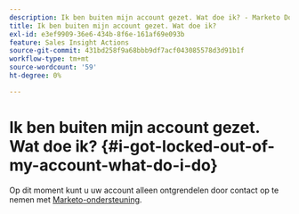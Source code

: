 ```yaml
---
description: Ik ben buiten mijn account gezet. Wat doe ik? - Marketo Docs - Productdocumentatie
title: Ik ben buiten mijn account gezet. Wat doe ik?
exl-id: e3ef9909-36e6-434b-8f6e-161af69e093b
feature: Sales Insight Actions
source-git-commit: 431bd258f9a68bbb9df7acf043085578d3d91b1f
workflow-type: tm+mt
source-wordcount: '59'
ht-degree: 0%

---
```


# Ik ben buiten mijn account gezet. Wat doe ik? {#i-got-locked-out-of-my-account-what-do-i-do}

Op dit moment kunt u uw account alleen ontgrendelen door contact op te nemen met [Marketo-ondersteuning](https://nation.marketo.com/t5/Support/ct-p/Support#).
